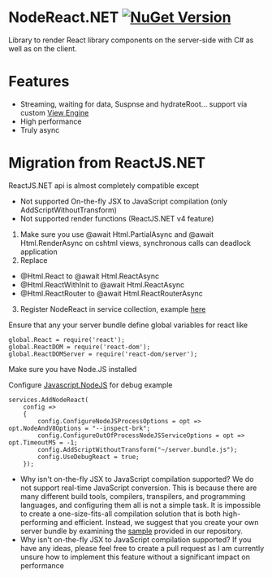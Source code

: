 # NodeReact.NET [![NuGet Version](https://img.shields.io/nuget/v/NodeReact.svg)](https://www.nuget.org/packages/NodeReact/) 
Library to render React library components on the server-side with C# as well as on the client.

# Features
* Streaming, waiting for data, Suspnse and hydrateRoot... support via custom [View Engine](https://github.com/DaniilSokolyuk/NodeReact.NET/tree/master/NodeReact.Sample.Streaming)
* High performance
* Truly async

# Migration from ReactJS.NET
ReactJS.NET api is almost completely compatible except
* Not supported On-the-fly JSX to JavaScript compilation (only AddScriptWithoutTransform)
* Not supported render functions (ReactJS.NET v4 feature)

1. Make sure you use @await Html.PartialAsync and @await Html.RenderAsync on cshtml views, synchronous calls can deadlock application 
2. Replace 
* @Html.React to @await Html.ReactAsync
* @Html.ReactWithInit to @await Html.ReactAsync 
* @Html.ReactRouter to @await Html.ReactRouterAsync
3. Register NodeReact in service collection, example [here](https://github.com/DaniilSokolyuk/NodeReact.NET/blob/master/NodeReact.Sample/Startup.cs)

Ensure that any your server bundle define global variables for react like
```
global.React = require('react');
global.ReactDOM = require('react-dom');
global.ReactDOMServer = require('react-dom/server');
```

Make sure you have Node.JS installed

Configure [Javascript.NodeJS](https://github.com/JeringTech/Javascript.NodeJS) for debug example
```
services.AddNodeReact(
    config =>
    {
        config.ConfigureNodeJSProcessOptions = opt => opt.NodeAndV8Options = "--inspect-brk";
        config.ConfigureOutOfProcessNodeJSServiceOptions = opt => opt.TimeoutMS = -1;
        config.AddScriptWithoutTransform("~/server.bundle.js");
        config.UseDebugReact = true;
    });
```

* Why isn't on-the-fly JSX to JavaScript compilation supported?
We do not support real-time JavaScript conversion. This is because there are many different build tools, compilers, transpilers, and programming languages, and configuring them all is not a simple task. It is impossible to create a one-size-fits-all compilation solution that is both high-performing and efficient. Instead, we suggest that you create your own server bundle by examining the [sample](https://github.com/DaniilSokolyuk/NodeReact.NET/tree/master/NodeReact.Sample) provided in our repository.
* Why isn't on-the-fly JSX to JavaScript compilation supported?
If you have any ideas, please feel free to create a pull request as I am currently unsure how to implement this feature without a significant impact on performance

